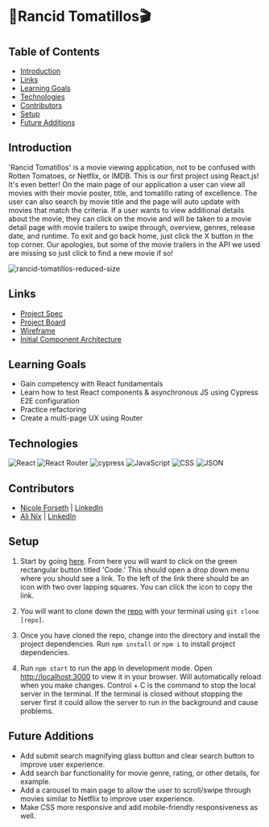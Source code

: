 #  🍿Rancid Tomatillos🎬

## Table of Contents
- [Introduction](#introduction)
- [Links](#links)
- [Learning Goals](#learning-goals)
- [Technologies](#technologies)
- [Contributors](#contributors)
- [Setup](#setup)
- [Future Additions](#future-additions)

## Introduction
'Rancid Tomatillos' is a movie viewing application, not to be confused with Rotten Tomatoes, or Netflix, or IMDB. This is our first project using React.js! It's even better! On the main page of our application a user can view all movies with their movie poster, title, and tomatillo rating of excellence. The user can also search by movie title and the page will auto update with movies that match the criteria. If a user wants to view additional details about the movie, they can click on the movie and will be taken to a movie detail page with movie trailers to swipe through, overview, genres, release date, and runtime. To exit and go back home, just click the X button in the top corner. Our apologies, but some of the movie trailers in the API we used are missing so just click to find a new movie if so! 

![rancid-tomatillos-reduced-size](https://user-images.githubusercontent.com/18154724/197441515-b683f5ec-c847-4932-b583-b231b3710732.gif)

## Links
- [Project Spec](https://frontend.turing.edu/projects/module-3/rancid-tomatillos-v3.html)
- [Project Board](https://github.com/users/alinix1/projects/4)
- [Wireframe](https://www.figma.com/file/evKLjbjm7m18tWZxl11H3r/Rancid-Tomatillos?node-id=0%3A1)
- [Initial Component Architecture](https://excalidraw.com/#json=TByGwUjAPcp2ZLmcu3eZ0,i0zQgZ-Nc6DttL-fgfyCEg)

## Learning Goals 
- Gain competency with React fundamentals
- Learn how to test React components & asynchronous JS using Cypress E2E configuration
- Practice refactoring
- Create a multi-page UX using Router

## Technologies 
![React](https://img.shields.io/badge/react-%2320232a.svg?style=for-the-badge&logo=react&logoColor=%2361DAFB)
![React Router](https://img.shields.io/badge/React_Router-CA4245?style=for-the-badge&logo=react-router&logoColor=white)
![cypress](https://img.shields.io/badge/-cypress-%23E5E5E5?style=for-the-badge&logo=cypress&logoColor=058a5e)
![JavaScript](https://img.shields.io/badge/JavaScript-323330?style=for-the-badge&logo=javascript&logoColor=F7DF1E)
![CSS](https://img.shields.io/badge/CSS3-1572B6?style=for-the-badge&logo=css3&logoColor=white)
![JSON](https://img.shields.io/badge/json-5E5C5C?style=for-the-badge&logo=json&logoColor=white)

## Contributors
- [Nicole Forseth](https://github.com/forsethnico) | [LinkedIn](https://www.linkedin.com/in/nicoleforseth/)
- [Ali Nix](https://github.com/alinix1) | [LinkedIn](https://www.linkedin.com/in/ali-nix-38b9b9126/)

## Setup

1. Start by going [here](https://github.com/alinix1/rancid-tomatillos). From here you will want to click on the green rectangular button titled 'Code.' This should open a drop down menu where you should see a link. To the left of the link there should be an icon with two over lapping squares. You can click the icon to copy the link.

2. You will want to clone down the [repo](https://github.com/alinix1/rancid-tomatillos.git) with your terminal using `git clone [repo]`.

3. Once you have cloned the repo, change into the directory and install the project dependencies. Run `npm install` or `npm i` to install project dependencies.

4. Run `npm start` to run the app in development mode. Open [http://localhost:3000](http://localhost:3000) to view it in your browser. Will automatically reload when you make changes. Control + C is the command to stop the local server in the terminal. If the terminal is closed without stopping the server first it could allow the server to run in the background and cause problems.

## Future Additions
- Add submit search magnifying glass button and clear search button to improve user experience.
- Add search bar functionality for movie genre, rating, or other details, for example. 
- Add a carousel to main page to allow the user to scroll/swipe through movies similar to Netflix to improve user experience.  
- Make CSS more responsive and add mobile-friendly responsiveness as well.
